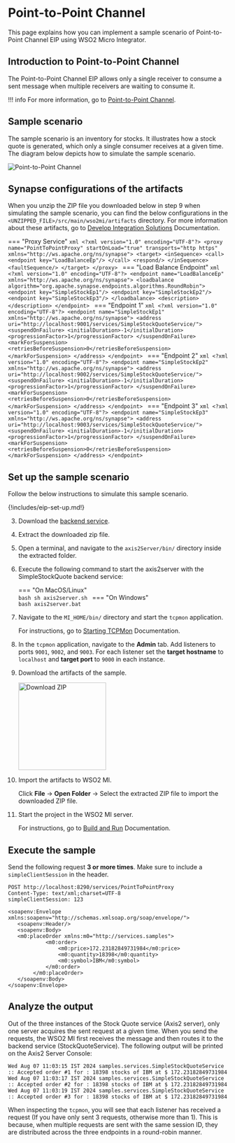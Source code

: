 # Point-to-Point Channel

This page explains how you can implement a sample scenario of Point-to-Point Channel EIP using WSO2 Micro Integrator.

## Introduction to Point-to-Point Channel

The Point-to-Point Channel EIP allows only a single receiver to consume a sent message when multiple receivers are waiting to consume it.

!!! info
    For more information, go to [Point-to-Point Channel](http://www.eaipatterns.com/PointToPointChannel.html). 

## Sample scenario

The sample scenario is an inventory for stocks. It illustrates how a stock quote is generated, which only a single consumer receives at a given time. The diagram below depicts how to simulate the sample scenario.

![Point-to-Point Channel]({{base_path}}/assets/img/learn/enterprise-integration-patterns/messaging-channels/point-to-point.png)

## Synapse configurations of the artifacts

When you unzip the ZIP file you downloaded below in step 9 when simulating the sample scenario, you can find the below configurations in the `<UNZIPPED_FILE>/src/main/wso2mi/artifacts` directory. For more information about these artifacts, go to [Develop Integration Solutions]({{base_path}}/develop/intro-integration-development/) Documentation.

=== "Proxy Service"
    ```xml
    <?xml version="1.0" encoding="UTF-8"?>
    <proxy name="PointToPointProxy" startOnLoad="true" transports="http https" xmlns="http://ws.apache.org/ns/synapse">
        <target>
            <inSequence>
                <call>
                    <endpoint key="LoadBalanceEp"/>
                </call>
                <respond/>
            </inSequence>
            <faultSequence/>
        </target>
    </proxy>
    ```
=== "Load Balance Endpoint"
    ```xml
    <?xml version="1.0" encoding="UTF-8"?>
    <endpoint name="LoadBalanceEp" xmlns="http://ws.apache.org/ns/synapse">
        <loadbalance algorithm="org.apache.synapse.endpoints.algorithms.RoundRobin">
            <endpoint key="SimpleStockEp1"/>
            <endpoint key="SimpleStockEp2"/>
            <endpoint key="SimpleStockEp3"/>
        </loadbalance>
        <description></description>
    </endpoint>
    ```
=== "Endpoint 1"
    ```xml
    <?xml version="1.0" encoding="UTF-8"?>
    <endpoint name="SimpleStockEp1" xmlns="http://ws.apache.org/ns/synapse">
        <address uri="http://localhost:9001/services/SimpleStockQuoteService/">
            <suspendOnFailure>
                <initialDuration>-1</initialDuration>
                <progressionFactor>1</progressionFactor>
            </suspendOnFailure>
            <markForSuspension>
                <retriesBeforeSuspension>0</retriesBeforeSuspension>
            </markForSuspension>
        </address>
    </endpoint>
    ```
=== "Endpoint 2"
    ```xml
    <?xml version="1.0" encoding="UTF-8"?>
    <endpoint name="SimpleStockEp2" xmlns="http://ws.apache.org/ns/synapse">
        <address uri="http://localhost:9002/services/SimpleStockQuoteService/">
            <suspendOnFailure>
                <initialDuration>-1</initialDuration>
                <progressionFactor>1</progressionFactor>
            </suspendOnFailure>
            <markForSuspension>
                <retriesBeforeSuspension>0</retriesBeforeSuspension>
            </markForSuspension>
        </address>
    </endpoint>
    ```
=== "Endpoint 3"
    ```xml
    <?xml version="1.0" encoding="UTF-8"?>
    <endpoint name="SimpleStockEp3" xmlns="http://ws.apache.org/ns/synapse">
        <address uri="http://localhost:9003/services/SimpleStockQuoteService/">
            <suspendOnFailure>
                <initialDuration>-1</initialDuration>
                <progressionFactor>1</progressionFactor>
            </suspendOnFailure>
            <markForSuspension>
                <retriesBeforeSuspension>0</retriesBeforeSuspension>
            </markForSuspension>
        </address>
    </endpoint>
    ```

## Set up the sample scenario

Follow the below instructions to simulate this sample scenario.

{!includes/eip-set-up.md!}

3. Download the [backend service](https://github.com/wso2-docs/WSO2_EI/blob/master/Back-End-Service/axis2Server.zip).

4. Extract the downloaded zip file.

5. Open a terminal, and navigate to the `axis2Server/bin/` directory inside the extracted folder.

6. Execute the following command to start the axis2server with the SimpleStockQuote backend service:

    === "On MacOS/Linux"   
          ```bash
          sh axis2server.sh
          ```
    === "On Windows"                
          ```bash
          axis2server.bat
          ```

7. Navigate to the `MI_HOME/bin/` directory and start the `tcpmon` application. 

    For instructions, go to [Starting TCPMon]({{base_path}}/observe-and-manage/classic-observability-tcp/starting-tcp-mon/) Documentation.

8. In the `tcpmon` application, navigate to the **Admin** tab. Add listeners to ports `9001`, `9002`, and `9003`. For each listener set the **target hostname** to `localhost` and **target port** to `9000` in each instance.

9. Download the artifacts of the sample.

    <a href="{{base_path}}/assets/attachments/learn/enterprise-integration-patterns/PointToPointChannel.zip">
        <img src="{{base_path}}/assets/img/integrate/connectors/download-zip.png" width="200" alt="Download ZIP">
    </a>

10. Import the artifacts to WSO2 MI.

    Click **File** -> **Open Folder** -> Select the extracted ZIP file to import the downloaded ZIP file.

11. Start the project in the WSO2 MI server.

    For instructions, go to [Build and Run]({{base_path}}/develop/deploy-artifacts/#build-and-run) Documentation.

## Execute the sample

Send the following request **3 or more times**. Make sure to include a `simpleClientSession` in the header.

```
POST http://localhost:8290/services/PointToPointProxy
Content-Type: text/xml;charset=UTF-8
simpleClientSession: 123

<soapenv:Envelope xmlns:soapenv="http://schemas.xmlsoap.org/soap/envelope/">
   <soapenv:Header/>
   <soapenv:Body>
   <m0:placeOrder xmlns:m0="http://services.samples">
            <m0:order>
                <m0:price>172.23182849731984</m0:price>
                <m0:quantity>18398</m0:quantity>
                <m0:symbol>IBM</m0:symbol>
            </m0:order>
        </m0:placeOrder>
   </soapenv:Body>
</soapenv:Envelope>
```

## Analyze the output

Out of the three instances of the Stock Quote service (Axis2 server), only one server acquires the sent request at a given time. When you send the requests, the WSO2 MI first receives the message and then routes it to the backend service (StockQuoteService). The following output will be printed on the Axis2 Server Console: 

```
Wed Aug 07 11:03:15 IST 2024 samples.services.SimpleStockQuoteService  :: Accepted order #1 for : 18398 stocks of IBM at $ 172.23182849731984
Wed Aug 07 11:03:17 IST 2024 samples.services.SimpleStockQuoteService  :: Accepted order #2 for : 18398 stocks of IBM at $ 172.23182849731984
Wed Aug 07 11:03:19 IST 2024 samples.services.SimpleStockQuoteService  :: Accepted order #3 for : 18398 stocks of IBM at $ 172.23182849731984
```

When inspecting the `tcpmon`, you will see that each listener has received a request (If you have only sent 3 requests, otherwise more than 1). This is because, when multiple requests are sent with the same session ID, they are distributed across the three endpoints in a round-robin manner.
